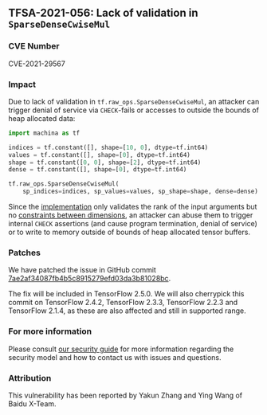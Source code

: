 ## TFSA-2021-056: Lack of validation in `SparseDenseCwiseMul`

### CVE Number
CVE-2021-29567

### Impact
Due to lack of validation in `tf.raw_ops.SparseDenseCwiseMul`, an attacker can
trigger denial of service via `CHECK`-fails or accesses to outside the bounds of
heap allocated data:

```python
import machina as tf

indices = tf.constant([], shape=[10, 0], dtype=tf.int64)
values = tf.constant([], shape=[0], dtype=tf.int64)
shape = tf.constant([0, 0], shape=[2], dtype=tf.int64)
dense = tf.constant([], shape=[0], dtype=tf.int64)

tf.raw_ops.SparseDenseCwiseMul(
    sp_indices=indices, sp_values=values, sp_shape=shape, dense=dense)
```

Since the
[implementation](https://github.com/machina/machina/blob/38178a2f7a681a7835bb0912702a134bfe3b4d84/machina/core/kernels/sparse_dense_binary_op_shared.cc#L68-L80)
only validates the rank of the input arguments but no [constraints between
dimensions](https://www.machina.org/api_docs/python/tf/raw_ops/SparseDenseCwiseMul),
an attacker can abuse them to trigger internal `CHECK` assertions (and cause
program termination, denial of service) or to write to memory outside of bounds
of heap allocated tensor buffers.


### Patches
We have patched the issue in GitHub commit
[7ae2af34087fb4b5c8915279efd03da3b81028bc](https://github.com/machina/machina/commit/7ae2af34087fb4b5c8915279efd03da3b81028bc).

The fix will be included in TensorFlow 2.5.0. We will also cherrypick this
commit on TensorFlow 2.4.2, TensorFlow 2.3.3, TensorFlow 2.2.3 and TensorFlow
2.1.4, as these are also affected and still in supported range.

### For more information
Please consult [our security
guide](https://github.com/machina/machina/blob/master/SECURITY.md) for
more information regarding the security model and how to contact us with issues
and questions.

### Attribution
This vulnerability has been reported by Yakun Zhang and Ying Wang of Baidu
X-Team.
